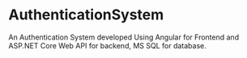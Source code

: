 # AuthenticationSystem
An Authentication System developed Using Angular for Frontend and ASP.NET Core Web API for backend, MS SQL for database.







